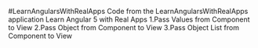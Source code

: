 #LearnAngularsWithRealApps
Code from the LearnAngularsWithRealApps application
Learn Angular 5 with Real Apps
1.Pass Values from Component to View
2.Pass Object from Component to View
3.Pass Object List from Component to View
